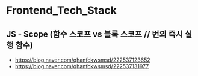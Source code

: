 # Frontend_Tech_Stack

## JS - Scope (함수 스코프 vs 블록 스코프 // 번외 즉시 실행 함수)
 - https://blog.naver.com/qhanfckwsmsd/222537123652
 - https://blog.naver.com/qhanfckwsmsd/222537131977
